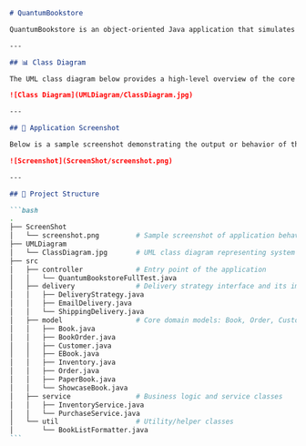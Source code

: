 ````markdown
# QuantumBookstore

QuantumBookstore is an object-oriented Java application that simulates a bookstore system. It manages different types of books (e.g., paper books, eBooks, showcase books), supports book ordering and purchasing, and integrates flexible delivery strategies.

---

## 📊 Class Diagram

The UML class diagram below provides a high-level overview of the core classes and their relationships:

![Class Diagram](UMLDiagram/ClassDiagram.jpg)

---

## 📸 Application Screenshot

Below is a sample screenshot demonstrating the output or behavior of the application:

![Screenshot](ScreenShot/screenshot.png)

---

## 📁 Project Structure

```bash
.
├── ScreenShot
│   └── screenshot.png         # Sample screenshot of application behavior or execution
├── UMLDiagram
│   └── ClassDiagram.jpg       # UML class diagram representing system design
├── src
│   ├── controller             # Entry point of the application
│   │   └── QuantumBookstoreFullTest.java
│   ├── delivery               # Delivery strategy interface and its implementations
│   │   ├── DeliveryStrategy.java
│   │   ├── EmailDelivery.java
│   │   └── ShippingDelivery.java
│   ├── model                  # Core domain models: Book, Order, Customer, etc.
│   │   ├── Book.java
│   │   ├── BookOrder.java
│   │   ├── Customer.java
│   │   ├── EBook.java
│   │   ├── Inventory.java
│   │   ├── Order.java
│   │   ├── PaperBook.java
│   │   └── ShowcaseBook.java
│   ├── service                # Business logic and service classes
│   │   ├── InventoryService.java
│   │   └── PurchaseService.java
│   └── util                   # Utility/helper classes
│       └── BookListFormatter.java
```
````

